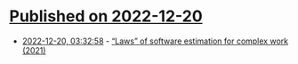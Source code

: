 # [Published on 2022-12-20](index.md)

* [2022-12-20, 03:32:58](https://news.ycombinator.com/item?id=34061206) - [“Laws” of software estimation for complex work (2021)](https://mdalmijn.com/p/11-laws-of-software-estimation-for-complex-work)
